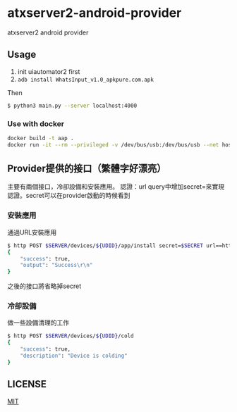 # atxserver2-android-provider
atxserver2 android provider

## Usage

1. init uiautomator2 first
2. `adb install WhatsInput_v1.0_apkpure.com.apk`

Then

```bash
$ python3 main.py --server localhost:4000
```

### Use with docker
```bash
docker build -t aap .
docker run -it --rm --privileged -v /dev/bus/usb:/dev/bus/usb --net host aap python main.py --server localhost:4000
```

## Provider提供的接口（繁體字好漂亮）
主要有兩個接口，冷卻設備和安裝應用。
認證：url query中增加secret=來實現認證。secret可以在provider啟動的時候看到

### 安裝應用
通過URL安裝應用

```bash
$ http POST $SERVER/devices/${UDID}/app/install secret=$SECRET url==http://example.com/demo.apk
{
    "success": true,
    "output": "Success\r\n"
}
```

之後的接口將省略掉secret

### 冷卻設備
做一些設備清理的工作

```bash
$ http POST $SERVER/devices/${UDID}/cold
{
    "success": true,
    "description": "Device is colding"
}
```

## LICENSE
[MIT](LICENSE)

